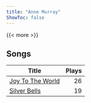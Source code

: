 ```yaml
---
title: "Anne Murray"
ShowToc: false
---
```


{{< more >}}

## Songs
Title | Plays 
----- | -----: 
[Joy To The World](/songs/joy-to-the-world) | 26
[Silver Bells](/songs/silver-bells) | 19

